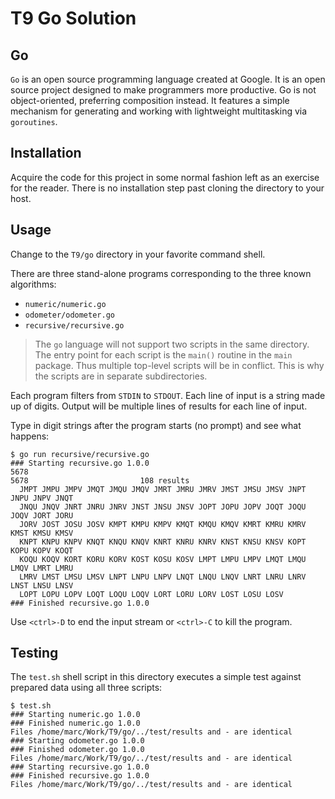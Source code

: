 # T9 Go Solution

## Go

`Go` is an open source programming language created at Google.
It is an open source project designed to make programmers more productive.
Go is not object-oriented, preferring composition instead.
It features a simple mechanism for generating and working with
lightweight multitasking via `goroutines`.

## Installation

Acquire the code for this project in some normal fashion left as an exercise
for the reader.
There is no installation step past cloning the directory to your host.

## Usage

Change to the `T9/go` directory in your favorite command shell.

There are three stand-alone programs corresponding to the three known algorithms:

* `numeric/numeric.go`
* `odometer/odometer.go`
* `recursive/recursive.go`

> The `go` language will not support two scripts in the same directory.
The entry point for each script is the `main()` routine in the `main` package.
Thus multiple top-level scripts will be in conflict.
This is why the scripts are in separate subdirectories.

Each program filters from `STDIN` to `STDOUT`.
Each line of input is a string made up of digits.
Output will be multiple lines of results for each line of input.

Type in digit strings after the program starts (no prompt) and see what happens:

    $ go run recursive/recursive.go
    ### Starting recursive.go 1.0.0
    5678
    5678                         108 results
      JMPT JMPU JMPV JMQT JMQU JMQV JMRT JMRU JMRV JMST JMSU JMSV JNPT JNPU JNPV JNQT
      JNQU JNQV JNRT JNRU JNRV JNST JNSU JNSV JOPT JOPU JOPV JOQT JOQU JOQV JORT JORU
      JORV JOST JOSU JOSV KMPT KMPU KMPV KMQT KMQU KMQV KMRT KMRU KMRV KMST KMSU KMSV
      KNPT KNPU KNPV KNQT KNQU KNQV KNRT KNRU KNRV KNST KNSU KNSV KOPT KOPU KOPV KOQT
      KOQU KOQV KORT KORU KORV KOST KOSU KOSV LMPT LMPU LMPV LMQT LMQU LMQV LMRT LMRU
      LMRV LMST LMSU LMSV LNPT LNPU LNPV LNQT LNQU LNQV LNRT LNRU LNRV LNST LNSU LNSV
      LOPT LOPU LOPV LOQT LOQU LOQV LORT LORU LORV LOST LOSU LOSV
    ### Finished recursive.go 1.0.0

Use `<ctrl>-D` to end the input stream or `<ctrl>-C` to kill the program.

## Testing

The `test.sh` shell script in this directory executes a simple test against prepared data
using all three scripts:

    $ test.sh 
    ### Starting numeric.go 1.0.0
    ### Finished numeric.go 1.0.0
    Files /home/marc/Work/T9/go/../test/results and - are identical
    ### Starting odometer.go 1.0.0
    ### Finished odometer.go 1.0.0
    Files /home/marc/Work/T9/go/../test/results and - are identical
    ### Starting recursive.go 1.0.0
    ### Finished recursive.go 1.0.0
    Files /home/marc/Work/T9/go/../test/results and - are identical
